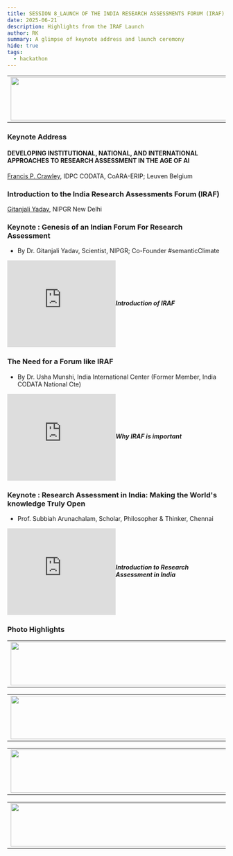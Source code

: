```yaml
---
title: SESSION 8_LAUNCH OF THE INDIA RESEARCH ASSESSMENTS FORUM (IRAF)
date: 2025-06-21
description: Highlights from the IRAF Launch
author: RK
summary: A glimpse of keynote address and launch ceremony
hide: true
tags:
  - hackathon
---
```


<table>
  <tr>
    <td>
      <img src='{{ "/static/img/events_all/session8_AI_summit.JPG" | url }}' width="500" height="100">
    </td>
  </tr>
</table>


### Keynote Address 

#### DEVELOPING INSTITUTIONAL, NATIONAL, AND INTERNATIONAL APPROACHES TO RESEARCH ASSESSMENT IN THE AGE OF AI

[Francis P. Crawley](https://www.linkedin.com/in/francispcrawley/), IDPC CODATA, CoARA-ERIP; Leuven Belgium


### Introduction to the India Research Assessments Forum (IRAF)
[Gitanjali Yadav](https://www.linkedin.com/in/gilienv/?originalSubdomain=uk), NIPGR New Delhi

### Keynote : Genesis of an Indian Forum For Research Assessment
- By Dr. Gitanjali Yadav, Scientist, NIPGR; Co-Founder #semanticClimate

<div style="display: flex; align-items: center; gap: 20 px; margin-bottom: 20 px;">
  <iframe width="250" height="200" src="https://www.youtube.com/embed/3wQMYdUmJ40" frameborder="0" allow="accelerometer; autoplay; clipboard-write; encrypted-media; gyroscope; picture-in-picture" allowfullscreen></iframe>
  <div>
    <h5 style="font-size: 1.2 rem; font-family: -apple-system,BlinkMacSystemFont,"Segoe UI",Helvetica,Arial,sans-serif,"Apple Color Emoji","Segoe UI Emoji","Segoe UI Symbol"; color: #000000;>Introduction of IRAF</h5>
  </div>
</div>

### The Need for a Forum like IRAF
- By Dr. Usha Munshi, India International Center (Former Member, India CODATA National Cte)

<div style="display: flex; align-items: center; gap: 20 px; margin-bottom: 20 px;">
  <iframe width="250" height="200" src="https://www.youtube.com/embed/Nsp486xGxro" frameborder="0" allow="accelerometer; autoplay; clipboard-write; encrypted-media; gyroscope; picture-in-picture" allowfullscreen></iframe>
  <div>
    <h5 style="font-size: 1.2 rem; font-family: -apple-system,BlinkMacSystemFont,"Segoe UI",Helvetica,Arial,sans-serif,"Apple Color Emoji","Segoe UI Emoji","Segoe UI Symbol"; color: #000000;>Why IRAF is important</h5>
  </div>
</div>

### Keynote : Research Assessment in India: Making the World's knowledge Truly Open
- Prof. Subbiah Arunachalam, Scholar, Philosopher & Thinker, Chennai

<div style="display: flex; align-items: center; gap: 20 px; margin-bottom: 20 px;">
  <iframe width="250" height="200" src="https://www.youtube.com/embed/mE-jurTWRpk" frameborder="0" allow="accelerometer; autoplay; clipboard-write; encrypted-media; gyroscope; picture-in-picture" allowfullscreen></iframe>
  <div>
    <h5 style="font-size: 1.2 rem; font-family: -apple-system,BlinkMacSystemFont,"Segoe UI",Helvetica,Arial,sans-serif,"Apple Color Emoji","Segoe UI Emoji","Segoe UI Symbol"; color: #000000;>Introduction to Research Assessment in India</h5>
  </div>
</div>


### Photo Highlights

<table>
  <tr>
    <td>
      <img src='{{ "/static/img/events_all/session8_pic1.png" | url }}' width="500" height="100">
    </td>
  </tr>
</table>

<table>
  <tr>
    <td>
      <img src='{{ "/static/img/events_all/session8_pic2.png" | url }}' width="500" height="100">
    </td>
  </tr>
</table>

<table>
  <tr>
    <td>
      <img src='{{ "/static/img/events_all/session8_pic3.png" | url }}' width="500" height="100">
    </td>
  </tr>
</table>

<table>
  <tr>
    <td>
      <img src='{{ "/static/img/events_all/session8_pic4.png" | url }}' width="500" height="100">
    </td>
  </tr>
</table>